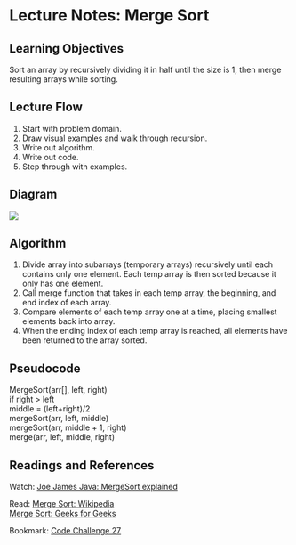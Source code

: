 # Lecture Notes: Merge Sort

## Learning Objectives

Sort an array by recursively dividing it in half until the size is 1, then merge resulting arrays while sorting. 

## Lecture Flow

1. Start with problem domain.
2. Draw visual examples and walk through recursion. 
3. Write out algorithm.
4. Write out code. 
5. Step through with examples.


## Diagram
<img src="assets/merge_sort.jpg">

## Algorithm

1. Divide array into subarrays (temporary arrays) recursively until each contains only one element. Each temp array is then sorted because it only has one element. 
2. Call merge function that takes in each temp array, the beginning, and end index of each array. 
3. Compare elements of each temp array one at a time, placing smallest elements back into array. 
4. When the ending index of each temp array is reached, all elements have been returned to the array sorted.  

## Pseudocode

MergeSort(arr[], left, right)
<br>
if right > left
<br>
middle = (left+right)/2
<br>
mergeSort(arr, left, middle)
<br>
mergeSort(arr, middle + 1, right)
<br>
merge(arr, left, middle, right)


## Readings and References

Watch: <a href="https://www.youtube.com/watch?v=iMT7gTPpaqw">Joe James Java: MergeSort explained</a>

Read: <a href="https://en.m.wikipedia.org/wiki/Merge_sort"> Merge Sort: Wikipedia</a>
<br>
<a href="https://www.geeksforgeeks.org/merge-sort/">Merge Sort: Geeks for Geeks</a>

Bookmark: <a href="https://canvas.instructure.com/courses/1576285/assignments/11066195">Code Challenge 27</a>